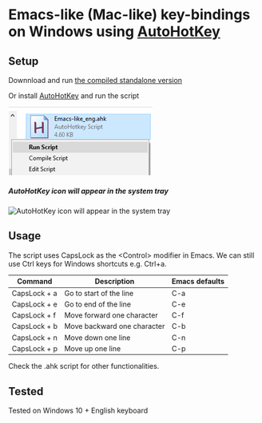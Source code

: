 # Emacs-like (Mac-like) key-bindings on Windows using [AutoHotKey](https://www.autohotkey.com/)

## Setup 

Downnload and run [the compiled standalone version](https://github.com/usuyama/emacs-key-binding-windows/releases/tag/v0.1)

Or install [AutoHotKey](https://www.autohotkey.com/) and run the script

![Right-click the ahk file to run the script](ahk_right-click.png)

##### AutoHotKey icon will appear in the system tray
<img src="https://github.com/usuyama/emacs-like-key-bindings-windows/raw/master/ahk_tray.png?s=100" width=300 alt="AutoHotKey icon will appear in the system tray" />

## Usage

The script uses CapsLock as the \<Control> modifier in Emacs. We can still use Ctrl keys for Windows shortcuts e.g. Ctrl+a.

|Command | Description| Emacs defaults |
|---|---|---|
| CapsLock + a  | Go to start of the line | C-a |
| CapsLock + e  | Go to end of the line | C-e |
| CapsLock + f  | Move forward one character  | C-f |
| CapsLock + b  | Move backward one character  | C-b |
| CapsLock + n  | Move down one line  | C-n |
| CapsLock + p  | Move up one line  | C-p |

Check the .ahk script for other functionalities.

## Tested
Tested on Windows 10 + English keyboard
